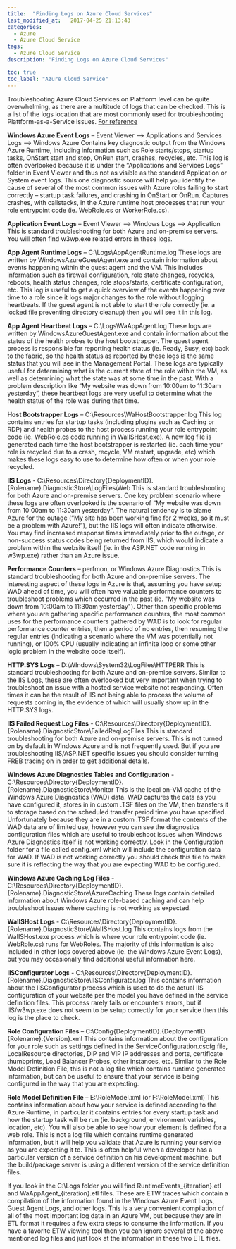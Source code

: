 ```yaml
---
title:  "Finding Logs on Azure Cloud Services"
last_modified_at:   2017-04-25 21:13:43
categories: 
  - Azure
  - Azure Cloud Service
tags:
  - Azure Cloud Service
description: "Finding Logs on Azure Cloud Services"

toc: true
toc_label: "Azure Cloud Service"
---
```



Troubleshooting Azure Cloud Services on Plattform level can be quite overwhelming, as there are a multitude of logs that can be checked. 
This is a list of the logs location that are most commonly used for troubleshooting Plattform-as-a-Service issues.
[For reference](https://learn.microsoft.com/en-us/archive/blogs/kwill/windows-azure-paas-compute-diagnostics-data)
<!--TODO Bulletpoints-->
**Windows Azure Event Logs** – Event Viewer –> Applications and Services Logs –> Windows Azure
Contains key diagnostic output from the Windows Azure Runtime, including information such as Role starts/stops, startup tasks, OnStart start and stop, OnRun start, crashes, recycles, etc. 
This log is often overlooked because it is under the “Applications and Services Logs” folder in Event Viewer and thus not as visible as the standard Application or System event logs. 
This one diagnostic source will help you identify the cause of several of the most common issues with Azure roles failing to start correctly – startup task failures, and crashing in OnStart or OnRun.
Captures crashes, with callstacks, in the Azure runtime host processes that run your role entrypoint code (ie. WebRole.cs or WorkerRole.cs).

**Application Event Logs** – Event Viewer –> Windows Logs –> Application
This is standard troubleshooting for both Azure and on-premise servers.  You will often find w3wp.exe related errors in these logs.

**App Agent Runtime Logs** – C:\Logs\AppAgentRuntime.log
These logs are written by WindowsAzureGuestAgent.exe and contain information about events happening within the guest agent and the VM.  This includes information such as firewall configuration, role state changes, recycles, reboots, health status changes, role stops/starts, certificate configuration, etc.
This log is useful to get a quick overview of the events happening over time to a role since it logs major changes to the role without logging heartbeats.
If the guest agent is not able to start the role correctly (ie. a locked file preventing directory cleanup) then you will see it in this log.

**App Agent Heartbeat Logs** – C:\Logs\WaAppAgent.log
These logs are written by WindowsAzureGuestAgent.exe and contain information about the status of the health probes to the host bootstrapper. 
The guest agent process is responsible for reporting health status (ie. Ready, Busy, etc) back to the fabric, so the health status as reported by these logs is the same status that you will see in the Management Portal.
These logs are typically useful for determining what is the current state of the role within the VM, as well as determining what the state was at some time in the past.  With a problem description like “My website was down from 10:00am to 11:30am yesterday”, these heartbeat logs are very useful to determine what the health status of the role was during that time.

**Host Bootstrapper Logs** – C:\Resources\WaHostBootstrapper.log
This log contains entries for startup tasks (including plugins such as Caching or RDP) and health probes to the host process running your role entrypoint code (ie. WebRole.cs code running in WaIISHost.exe).
A new log file is generated each time the host bootstrapper is restarted (ie. each time your role is recycled due to a crash, recycle, VM restart, upgrade, etc) which makes these logs easy to use to determine how often or when your role recycled.

**IIS Logs** - C:\Resources\Directory\{DeploymentID}.{Rolename}.DiagnosticStore\LogFiles\Web
This is standard troubleshooting for both Azure and on-premise servers. 
One key problem scenario where these logs are often overlooked is the scenario of “My website was down from 10:00am to 11:30am yesterday”.  The natural tendency is to blame Azure for the outage (“My site has been working fine for 2 weeks, so it must be a problem with Azure!”), but the IIS logs will often indicate otherwise.  You may find increased response times immediately prior to the outage, or non-success status codes being returned from IIS, which would indicate a problem within the website itself (ie. in the ASP.NET code running in w3wp.exe) rather than an Azure issue.

**Performance Counters** – perfmon, or Windows Azure Diagnostics
This is standard troubleshooting for both Azure and on-premise servers.
The interesting aspect of these logs in Azure is that, assuming you have setup WAD ahead of time, you will often have valuable performance counters to troubleshoot problems which occurred in the past (ie. "My website was down from 10:00am to 11:30am yesterday").
Other than specific problems where you are gathering specific performance counters, the most common uses for the performance counters gathered by WAD is to look for regular performance counter entries, then a period of no entries, then resuming the regular entries (indicating a scenario where the VM was potentially not running), or 100% CPU (usually indicating an infinite loop or some other logic problem in the website code itself).

**HTTP.SYS Logs** – D:\WIndows\System32\LogFiles\HTTPERR
This is standard troubleshooting for both Azure and on-premise servers. 
Similar to the IIS Logs, these are often overlooked but very important when trying to troubleshoot an issue with a hosted service website not responding.  Often times it can be the result of IIS not being able to process the volume of requests coming in, the evidence of which will usually show up in the HTTP.SYS logs.

**IIS Failed Request Log Files** - C:\Resources\Directory\{DeploymentID}.{Rolename}.DiagnosticStore\FailedReqLogFiles
This is standard troubleshooting for both Azure and on-premise servers. 
This is not turned on by default in Windows Azure and is not frequently used.  But if you are troubleshooting IIS/ASP.NET specific issues you should consider turning FREB tracing on in order to get additional details.

**Windows Azure Diagnostics Tables and Configuration** - C:\Resources\Directory\{DeploymentID}.{Rolename}.DiagnosticStore\Monitor
This is the local on-VM cache of the Windows Azure Diagnostics (WAD) data.  WAD captures the data as you have configured it, stores in in custom .TSF files on the VM, then transfers it to storage based on the scheduled transfer period time you have specified.
Unfortunately because they are in a custom .TSF format the contents of the WAD data are of limited use, however you can see the diagnostics configuration files which are useful to troubleshoot issues when Windows Azure Diagnostics itself is not working correctly.  Look in the Configuration folder for a file called config.xml which will include the configuration data for WAD.  If WAD is not working correctly you should check this file to make sure it is reflecting the way that you are expecting WAD to be configured.

**Windows Azure Caching Log Files** - C:\Resources\Directory\{DeploymentID}.{Rolename}.DiagnosticStore\AzureCaching
These logs contain detailed information about Windows Azure role-based caching and can help troubleshoot issues where caching is not working as expected.

**WaIISHost Logs** - C:\Resources\Directory\{DeploymentID}.{Rolename}.DiagnosticStore\WaIISHost.log
This contains logs from the WaIISHost.exe process which is where your role entrypoint code (ie. WebRole.cs) runs for WebRoles.  The majority of this information is also included in other logs covered above (ie. the Windows Azure Event Logs), but you may occasionally find additional useful information here.

**IISConfigurator Logs** - C:\Resources\Directory\{DeploymentID}.{Rolename}.DiagnosticStore\IISConfigurator.log
This contains information about the IISConfigurator process which is used to do the actual IIS configuration of your website per the model you have defined in the service definition files. 
This process rarely fails or encounters errors, but if IIS/w3wp.exe does not seem to be setup correctly for your service then this log is the place to check.

**Role Configuration Files** – C:\Config\{DeploymentID}.{DeploymentID.{Rolename}.{Version}.xml
This contains information about the configuration for your role such as settings defined in the ServiceConfiguration.cscfg file, LocalResource directories, DIP and VIP IP addresses and ports, certificate thumbprints, Load Balancer Probes, other instances, etc.
Similar to the Role Model Definition File, this is not a log file which contains runtime generated information, but can be useful to ensure that your service is being configured in the way that you are expecting.

**Role Model Definition File** – E:\RoleModel.xml (or F:\RoleModel.xml)
This contains information about how your service is defined according to the Azure Runtime, in particular it contains entries for every startup task and how the startup task will be run (ie. background, environment variables, location, etc).  You will also be able to see how your <sites> element is defined for a web role. 
This is not a log file which contains runtime generated information, but it will help you validate that Azure is running your service as you are expecting it to.  This is often helpful when a developer has a particular version of a service definition on his development machine, but the build/package server is using a different version of the service definition files.

  
<!--Note-->  
If you look in the C:\Logs folder you will find RuntimeEvents_{iteration}.etl and WaAppAgent_{iteration}.etl files.  These are ETW traces which contain a compilation of the information found in the Windows Azure Event Logs, Guest Agent Logs, and other logs.  This is a very convenient compilation of all of the most important log data in an Azure VM, but because they are in ETL format it requires a few extra steps to consume the information.  If you have a favorite ETW viewing tool then you can ignore several of the above mentioned log files and just look at the information in these two ETL files.  
